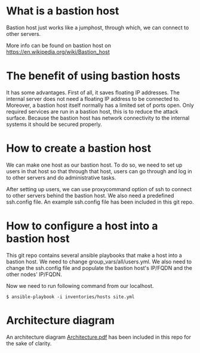 What is a bastion host
===
Bastion host just works like a jumphost, through which, we can connect to
other servers.

More info can be found on bastion host on https://en.wikipedia.org/wiki/Bastion_host

The benefit of using bastion hosts
===
It has some advantages. 
First of all, it saves floating IP addresses.
The internal server does not need a floating IP address to be connected to.
Moreover, a bastion host itself normally has a limited set of ports open. 
Only required services are run in a bastion host, this is to reduce the attack surface.
Because the bastion host has network connectivity to the internal systems it should be
secured properly.

How to create a bastion host
===
We can make one host as our bastion host.
To do so, we need to set up users in that host so that
through that host, users can go through and log in to other servers
and do administrative tasks.

After setting up users, we can use proxycommand option of ssh to 
connect to other servers behind the bastion host. We also need a predefined ssh.config file. 
An example ssh.config file has been included in this git repo.

How to configure a host into a bastion host
===
This git repo contains several ansible playbooks that make a host into a bastion host.
We need to change group_vars/all/users.yml. 
We also need to change the ssh.config file and populate the bastion host's
IP/FQDN and the other nodes' IP/FQDN.

Now we need to run following command from our localhost.

```
$ ansible-playbook -i inventories/hosts site.yml
```

Architecture diagram
==
An architecture diagram [Architecture.pdf](https://github.com/CSCfi/bastion/blob/master/Architecture.pdf) has been included in this repo for the sake of clarity. 
